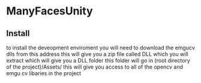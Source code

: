 # ManyFacesUnity

## Install

to install the deveopment enviroment you will need to download the emgucv dlls from this address
this will give you a zip file called DLL which you will extract which will give you a DLL folder this folder 
will go in (root directory of the project)/Assets/ this will give you access to all of the opencv and emgu cv libaries in the project
